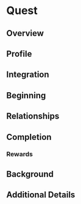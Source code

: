 # Quest

## Overview


## Profile


## Integration


## Beginning


## Relationships


## Completion

### Rewards


## Background


## Additional Details

